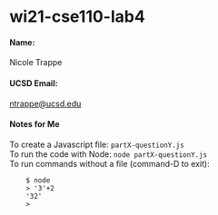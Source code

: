# wi21-cse110-lab4

#### Name: 
Nicole Trappe

#### UCSD Email:
ntrappe@ucsd.edu

#### Notes for Me
To create a Javascript file: `partX-questionY.js` <br/>
To run the code with Node: `node partX-questionY.js` <br/>
To run commands without a file (command-D to exit): <br/>
```vi
    $ node
    > '3'+2
    '32'
    >
```
